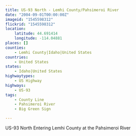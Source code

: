 ```yaml
---
title: US-93 North - Lemhi County/Pahsimeroi River
date: "2004-09-01T00:00:00Z"
imageid: "1545598312"
flickrid: "1545598312"
location:
    latitude: 44.691414
    longitude: -114.04881
places: []
counties:
    - Lemhi County|Idaho|United States
countries:
    - United States
states:
    - Idaho|United States
highwaytypes:
    - US Highway
highways:
    - US-93
tags:
    - County Line
    - Pahsimeroi River
    - Big Green Sign

---
```

US-93 North Entering Lemhi County at the Pahsimeroi River
